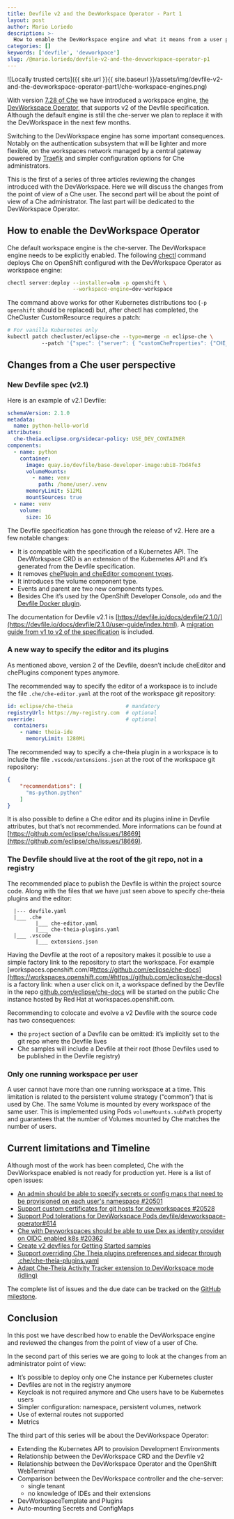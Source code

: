 ```yaml
---
title: Devfile v2 and the DevWorkspace Operator - Part 1
layout: post
author: Mario Loriedo
description: >-
  How to enable the DevWorkspace engine and what it means from a user point of view
categories: []
keywords: ['devfile', 'devworkpace']
slug: /@mario.loriedo/devfile-v2-and-the-devworkspace-operator-p1
---
```


![Locally trusted certs]({{ site.url }}{{ site.baseurl }}/assets/img/devfile-v2-and-the-devworkspace-operator-part1/che-workspace-engines.png)

With version [7.28 of Che](https://github.com/eclipse/che/releases/tag/7.28.0) we have introduced a workspace engine, [the DevWorkspace Operator](https://github.com/devfile/devworkspace-operator), that supports v2 of the Devfile specification. Although the default engine is still the che-server we plan to replace it with the DevWorkspace in the next few months.

Switching to the DevWorkspace engine has some important consequences. Notably on the authentication subsystem that will be lighter and more flexible, on the workspaces network managed by a central gateway powered by [Traefik](https://github.com/traefik/traefik) and simpler configuration options for Che administrators.  

This is the first of a series of three articles reviewing the changes introduced with the DevWorkspace. Here we will discuss the changes from the point of view of a Che user. The second part will be about the point of view of a Che administrator. The last part will be dedicated to the DevWorkspace Operator.

## How to enable the DevWorkspace Operator 
Che default workspace engine is the che-server. The DevWorkspace engine needs to be explicitly enabled. The following [chectl](https://github.com/che-incubator/chectl) command deploys Che on OpenShift configured with the DevWorkspace Operator as workspace engine:

```bash
chectl server:deploy --installer=olm -p openshift \
                     --workspace-engine=dev-workspace
```

The command above works for other Kubernetes distributions too (`-p openshift` should be replaced) but, after chectl has completed, the CheCluster CustomResource requires a patch:

```bash
# For vanilla Kubernetes only
kubectl patch checluster/eclipse-che --type=merge -n eclipse-che \ 
           --patch '{"spec": {"server": { "customCheProperties": {"CHE_INFRA_KUBERNETES_ENABLE__UNSUPPORTED__K8S": "true"}}}}' 
```

## Changes from a Che user perspective

### New Devfile spec (v2.1)

Here is an example of v2.1 Devfile:
```yaml
schemaVersion: 2.1.0
metadata:
  name: python-hello-world
attributes:
  che-theia.eclipse.org/sidecar-policy: USE_DEV_CONTAINER
components:
  - name: python
    container:
      image: quay.io/devfile/base-developer-image:ubi8-7bd4fe3
      volumeMounts:
        - name: venv
          path: /home/user/.venv
      memoryLimit: 512Mi
      mountSources: true
  - name: venv
    volume:
      size: 1G
```

The Devfile specification has gone through the release of v2. Here are a few notable changes:
- It is compatible with the specification of a Kubernetes API. The DevWorkspace CRD is an extension of the Kubernetes API and it’s generated from the Devfile specification.
- It removes [chePlugin and cheEditor component types](https://github.com/eclipse/che/issues/18669).
- It introduces the volume component type.
- Events and parent are two new components types.
- Besides Che it’s used by the OpenShift Developer Console, `odo` and the [Devfile Docker plugin](https://github.com/devfile/devfile-docker-plugin). 

The documentation for Devfile v2.1 is [https://devfile.io/docs/devfile/2.1.0/](https://devfile.io/docs/devfile/2.1.0/user-guide/index.html). A [migration guide from v1 to v2 of the specification](https://devfile.io/docs/devfile/2.1.0/user-guide/migrating-to-devfile-v2.html) is included. 

### A new way to specify the editor and its plugins
As mentioned above, version 2 of the Devfile, doesn’t include cheEditor and chePlugins component types anymore. 

The recommended way to specify the editor of a workspace is to include the file `.che/che-editor.yaml` at the root of the workspace git repository:
```yaml
id: eclipse/che-theia                 # mandatory
registryUrl: https://my-registry.com  # optional
override:                             # optional
  containers:
    - name: theia-ide
      memoryLimit: 1280Mi
```

The recommended way to specify a che-theia plugin in a workspace is to include the file `.vscode/extensions.json` at the root of the workspace git repository:
```json
{
    "recommendations": [
      "ms-python.python"
    ]
}
```
 
It is also possible to define a Che editor and its plugins inline in Devfile attributes, but that’s not recommended. More informations can be found at [https://github.com/eclipse/che/issues/18669](https://github.com/eclipse/che/issues/18669).

### The Devfile should live at the root of the git repo, not in a registry
The recommended place to publish the Devfile is within the project source code. Along with the files that we have just seen above to specify che-theia plugins and the editor:

```
  |--- devfile.yaml
  |___ .che
         |___ che-editor.yaml
         |___ che-theia-plugins.yaml
  |___ .vscode
         |___ extensions.json
```

Having the Devfile at the root of a repository makes it possible to use a simple factory link to the repository to start the workspace. For example [workspaces.openshift.com/#https://github.com/eclipse/che-docs](https://workspaces.openshift.com/#https://github.com/eclipse/che-docs) is a factory link: when a user click on it, a workspace defined by the Devfile in the repo [github.com/eclipse/che-docs](https://github.com/eclipse/che-docs) will be started on the public Che instance hosted by Red Hat at workspaces.openshift.com. 

Recommending to colocate and evolve a v2 Devfile with the source code has two consequences:
- the `project` section of a Devfile can be omitted: it’s implicitly set to the git repo where the Devfile lives
- Che samples will include a Devfile at their root (those Devfiles used to be published in the Devfile registry)  

### Only one running workspace per user
A user cannot have more than one running workspace at a time. This limitation is related to the persistent volume strategy (“common”) that is used by Che. The same Volume is mounted by every workspace of the same user. This is implemented using Pods `volumeMounts.subPath` property and guarantees that the number of Volumes mounted by Che matches the number of users.

## Current limitations and Timeline

Although most of the work has been completed, Che with the DevWorkspace enabled is not ready for production yet. Here is a list of open issues:
- [An admin should be able to specify secrets or config maps that need to be provisioned on each user's namespace #20501](https://github.com/eclipse/che/issues/20501)
- [Support custom certificates for git hosts for devworkspaces #20528](https://github.com/eclipse/che/issues/20528)
- [Support Pod tolerations for DevWorkspace Pods devfile/devworkspace-operator#614](https://github.com/devfile/devworkspace-operator/issues/614)
- [Che with Devworkspaces should be able to use Dex as identity provider on OIDC enabled k8s #20362](https://github.com/eclipse/che/issues/20362)
- [Create v2 devfiles for Getting Started samples](https://github.com/eclipse/che/issues/19341)
- [Support overriding Che Theia plugins preferences and sidecar through .che/che-theia-plugins.yaml](https://github.com/eclipse/che/issues/20596)
- [Adapt Che-Theia Activity Tracker extension to DevWorkspace mode (idling)](https://github.com/eclipse/che/issues/20460)

The complete list of issues and the due date can be tracked on the [GitHub milestone](https://github.com/eclipse/che/milestone/140).  

## Conclusion

In this post we have described how to enable the DevWorkspace engine and reviewed the changes from the point of view of a user of Che.

In the second part of this series we are going to look at the changes from an administrator point of view:
- It’s possible to deploy only one Che instance per Kubernetes cluster
- Devfiles are not in the registry anymore
- Keycloak is not required anymore and Che users have to be Kubernetes users
- Simpler configuration: namespace, persistent volumes, network
- Use of external routes not supported
- Metrics

The third part of this series will be about the DevWorkspace Operator:
- Extending the Kubernetes API to provision Development Environments
- Relationship between the DevWorkspace CRD and the Devfile v2
- Relationship between the DevWorkspace Operator and the OpenShift WebTerminal
- Comparison between the DevWorkspace controller and the che-server:
	- single tenant
	- no knowledge of IDEs and their extensions
- DevWorkspaceTemplate and Plugins
- Auto-mounting Secrets and ConfigMaps

